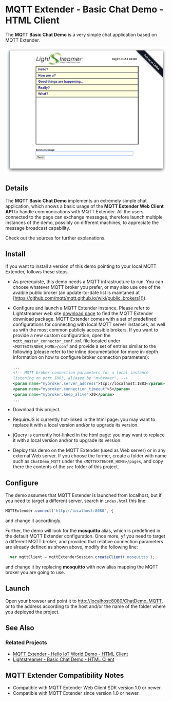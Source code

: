 # MQTT Extender - Basic Chat Demo - HTML Client

<!-- START DESCRIPTION mqttextender-example-chat-client-javascript -->

The **MQTT Basic Chat Demo** is a very simple chat application based on MQTT 
Extender.

![screenshot](screen-large.png)

## Details

The **MQTT Basic Chat Demo** implements an extremely simple chat application,
which shows a basic usage of the **MQTT Extender Web Client API** to handle
communications with MQTT Extender. All the users connected to the page can 
exchange messages, therefore  launch multiple instances of the demo, possibly on
different machines, to appreciate the message broadcast capability.

Check out the sources for further explanations.

<!-- END DESCRIPTION mqttextender-example-chat-client-javascript -->

## Install

If you want to install a version of this demo pointing to your local MQTT
Extender, follows these steps.

* As prerequiste, this demo needs a MQTT infrastructure to run. You can choose 
whatever MQTT broker you prefer, or may also use one of the avaible public 
broker (an update-to-date list is maintaned at 
[https://github.com/mqtt/mqtt.github.io/wiki/public_brokers]()).
* Configure and launch a MQTT Extender instance. Please refer to Lightstreamer
web site [download page](http://download.lightstreamer.com/) to find the MQTT
Extender download package. MQTT Extender comes with a set of predefined 
configurations for connecting with local MQTT server instances, as well as with
the most common publicly accessible brokers. If you want to provide a new custom
configuration, open the `mqtt_master_connector_conf.xml` file located under
`<MQTTEXTENDER_HOME>/conf` and provide a set of entries similar to the following
(please refer to the inline documentation for more in-depth information on how
to configure broker connection parameters):
  ```xml
  ...
  <!-- MQTT broker connection parameters for a local instance 
  listening on port 1883, aliased by "mybroker". -->
  <param name="mybroker.server_address">tcp://localhost:1883</param>
  <param name="mybroker.connection_timeout">5</param>
  <param name="mybroker.keep_alive">20</param>
  ...
  ```  

* Download this project.
* RequireJS is currently hot-linked in the html page: you may want to replace it
with a local version and/or to upgrade its version.
* jQuery is currently hot-linked in the html page: you may want to replace it
with a local version and/or to upgrade its version.
* Deploy this demo on the MQTT Extender (used as Web server) or in any external
Web server. If you choose the former, create a folder with name such as
`ChatDemo_MQTT` under the `<MQTTEXTENDER_HOME>/pages`, and copy there the
contents of the `src` folder of this project.

## Configure
The demo assumes that MQTT Extender is launched from localhost, but if you need
to target a different server, search in `index.html` this line:
```js
MQTTExtender.connect('http://localhost:8080', {
``` 
and change it accordingly.

Further, the demo will look for the **mosquitto** alias, which is predefined in
the default MQTT Extender configuration. Once more, yf you need to target a
different MQTT broker, and provided that relative connection parameters are
already defined as shown above, modify the following line:

```js 
  var mqttClient = mqttExtenderSession.createClient('mosquitto');
```
and change it by replacing **mosquitto** with new alias mapping the MQTT broker
you are going to use.

## Launch
Open your browser and point it to [http://localhost:8080/ChatDemo_MQTT](), or to
the address according to the host and/or the name of the folder where you
deployed the project.

## See Also

### Related Projects

* [MQTT Extender - Hello IoT World Demo - HTML Client](https://github.com/Lightstreamer/MQTTExtender-example-HelloIoTWorld-client-javascript)
* [Lightstreamer - Basic Chat Demo - HTML Client](https://github.com/Lightstreamer/Lightstreamer-example-chat-client-javascript)

## MQTT Extender Compatibility Notes

* Compatible with MQTT Extender Web Client SDK version 1.0 or
newer.
* Compatible with MQTT Extender since version 1.0 or newer.
